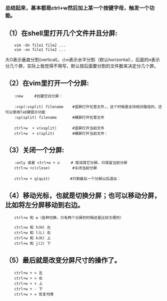 
###  总结起来，基本都是ctrl+w然后加上某一个按键字母，触发一个功能。

## （1）在shell里打开几个文件并且分屏:

		vim -On file1 file2 ...
		vim -on file1 file2 ...

大O表示垂直分割(vertical)，小o表示水平分割（默认horizontal），后面的n表示分几个屏，实际上我觉得不用写，默认按后面要分割的文件数来决定分几个屏。

## （2）在vim里打开一个分屏:

		:new     #创建空白分屏：
	　　
		:vsp(:vsplit) filename    #竖屏打开任意文件，，这个时候是支持相对路径的，还可以使用Tab键提示功能
		:sp(split) filename       #横屏打开任意文件　　
	　
		ctrl+w  + v(vsplit)       #竖屏打开当前文件
		ctrl+w  + s(split)        #横屏打开当前文件：

## （3）关闭一个分屏:

		:only 或者 ctrl+w + o     # 取消其它分屏，只保留当前分屏
		ctrl+w +c(close)          #关闭当前分屏
	　　
		ctrl+w + q(quit)         #只剩最后一个分屏以后退出：
	  
## （4）移动光标，也就是切换分屏；也可以移动分屏，比如将左分屏移动到右边。      


		ctrl+w 和 w（各种切换，只有两个分屏的时候还是比较方便的）

		ctrl+w 和 h(H) 左
		ctrl+w 和 l(L) 右
		ctrl+w 和 k(K) 上
		ctrl+w 和 j(J) 下



## （5）最后就是改变分屏尺寸的操作了。

		ctrl+w + < 左
		ctrl+w + > 右
		ctrl+w + + 上
		ctrl+w + - 下
		ctrl+w + = 恢复均等
